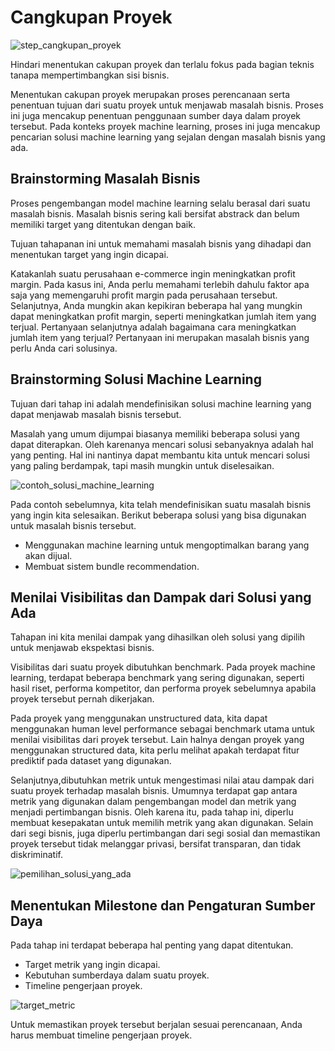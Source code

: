 # Cangkupan Proyek

![step_cangkupan_proyek](https://dicoding-web-img.sgp1.cdn.digitaloceanspaces.com/original/academy/dos:f8a9fe8678feb11c9aff4f62a55f693f20220901170325.png)

Hindari menentukan cakupan proyek dan terlalu fokus pada bagian teknis tanapa mempertimbangkan sisi bisnis.

Menentukan cakupan proyek merupakan proses perencanaan serta penentuan tujuan dari suatu proyek untuk menjawab masalah bisnis. Proses ini juga mencakup penentuan penggunaan sumber daya dalam proyek tersebut. Pada konteks proyek machine learning, proses ini juga mencakup pencarian solusi machine learning yang sejalan dengan masalah bisnis yang ada.

## Brainstorming Masalah Bisnis

Proses pengembangan model machine learning selalu berasal dari suatu masalah bisnis. Masalah bisnis sering kali bersifat abstrack dan belum memiliki target yang ditentukan dengan baik.

Tujuan tahapanan ini untuk memahami masalah bisnis yang dihadapi dan menentukan target yang ingin dicapai.

Katakanlah suatu perusahaan e-commerce ingin meningkatkan profit margin. Pada kasus ini, Anda perlu memahami terlebih dahulu faktor apa saja yang memengaruhi profit margin pada perusahaan tersebut. Selanjutnya, Anda mungkin akan kepikiran beberapa hal yang mungkin dapat meningkatkan profit margin, seperti meningkatkan jumlah item yang terjual. Pertanyaan selanjutnya adalah bagaimana cara meningkatkan jumlah item yang terjual? Pertanyaan ini merupakan masalah bisnis yang perlu Anda cari solusinya.

## Brainstorming Solusi Machine Learning

Tujuan dari tahap ini adalah mendefinisikan solusi machine learning yang dapat menjawab masalah bisnis tersebut.

Masalah yang umum dijumpai biasanya memiliki beberapa solusi yang dapat diterapkan. Oleh karenanya mencari solusi sebanyaknya adalah hal yang penting. Hal ini nantinya dapat membantu kita untuk mencari solusi yang paling berdampak, tapi masih mungkin untuk diselesaikan.

![contoh_solusi_machine_learning](https://dicoding-web-img.sgp1.cdn.digitaloceanspaces.com/original/academy/dos:3919a300760bf3cd53d6e4a85ebac54220220901170607.png)

Pada contoh sebelumnya, kita telah mendefinisikan suatu masalah bisnis yang ingin kita selesaikan. Berikut beberapa solusi yang bisa digunakan untuk masalah bisnis tersebut.

* Menggunakan machine learning untuk mengoptimalkan barang yang akan dijual.
* Membuat sistem bundle recommendation. 

## Menilai Visibilitas dan Dampak dari Solusi yang Ada

Tahapan ini kita menilai dampak yang dihasilkan oleh solusi yang dipilih untuk menjawab ekspektasi bisnis.

Visibilitas dari suatu proyek dibutuhkan benchmark. Pada proyek machine learning, terdapat beberapa benchmark yang sering digunakan, seperti hasil riset, performa kompetitor, dan performa proyek sebelumnya apabila proyek tersebut pernah dikerjakan. 

Pada proyek yang menggunakan unstructured data, kita dapat menggunakan human level performance sebagai benchmark utama untuk menilai visibilitas dari proyek tersebut. Lain halnya dengan proyek yang menggunakan structured data, kita perlu melihat apakah terdapat fitur prediktif pada dataset yang digunakan.

Selanjutnya,dibutuhkan metrik untuk mengestimasi nilai atau dampak dari suatu proyek terhadap masalah bisnis. Umumnya terdapat gap antara metrik yang digunakan dalam pengembangan model dan metrik yang menjadi pertimbangan bisnis. Oleh karena itu, pada tahap ini, diperlu membuat kesepakatan untuk memilih metrik yang akan digunakan. Selain dari segi bisnis, juga diperlu pertimbangan dari segi sosial dan memastikan proyek tersebut tidak melanggar privasi, bersifat transparan, dan tidak diskriminatif.

![pemilihan_solusi_yang_ada](https://dicoding-web-img.sgp1.cdn.digitaloceanspaces.com/original/academy/dos:ceeb777d78ac1b0533b31eb6976a6ba620220901170651.png)

## Menentukan Milestone dan Pengaturan Sumber Daya

Pada tahap ini terdapat beberapa hal penting yang dapat ditentukan.

* Target metrik yang ingin dicapai.
* Kebutuhan sumberdaya dalam suatu proyek.
* Timeline pengerjaan proyek.

![target_metric](https://dicoding-web-img.sgp1.cdn.digitaloceanspaces.com/original/academy/dos:dbab9d9bc29337e4d530989917bbfcb720220901170723.png)

Untuk memastikan proyek tersebut berjalan sesuai perencanaan, Anda harus membuat timeline pengerjaan proyek.